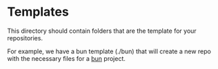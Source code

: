 # Templates

This directory should contain folders that are the template for your repositories.

For example, we have a bun template (./bun) that will create a new repo with the necessary files for a [bun][0] project.

[0]: https://bun.sh
